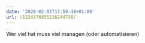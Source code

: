 ```yaml
---
date: '2020-02-03T17:59:48+01:00'
url: /1224376955216244738/
---
```

Wer viel hat muss viel managen (oder automatisieren)
